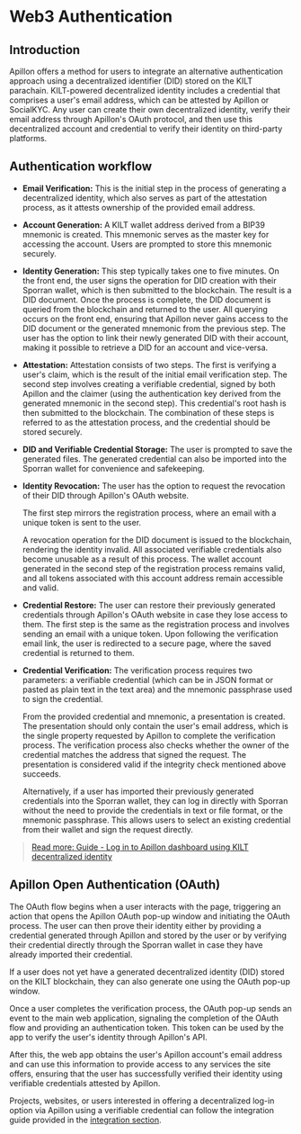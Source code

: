 # Web3 Authentication

## Introduction
Apillon offers a method for users to integrate an alternative authentication approach using a decentralized identifier (DID) stored on the KILT parachain. KILT-powered decentralized identity includes a credential that comprises a user's email address, which can be attested by Apillon or SocialKYC. Any user can create their own decentralized identity, verify their email address through Apillon's OAuth protocol, and then use this decentralized account and credential to verify their identity on third-party platforms.

## Authentication workflow

* **Email Verification:** This is the initial step in the process of generating a decentralized identity, which also serves as part of the attestation process, as it attests ownership of the provided email address.

* **Account Generation:** A KILT wallet address derived from a BIP39 mnemonic is created. This mnemonic serves as the master key for accessing the account. Users are prompted to store this mnemonic securely.

* **Identity Generation:** This step typically takes one to five minutes. On the front end, the user signs the operation for DID creation with their Sporran wallet, which is then submitted to the blockchain. The result is a DID document. Once the process is complete, the DID document is queried from the blockchain and returned to the user. All querying occurs on the front end, ensuring that Apillon never gains access to the DID document or the generated mnemonic from the previous step. The user has the option to link their newly generated DID with their account, making it possible to retrieve a DID for an account and vice-versa.

* **Attestation:** Attestation consists of two steps. The first is verifying a user's claim, which is the result of the initial email verification step. The second step involves creating a verifiable credential, signed by both Apillon and the claimer (using the authentication key derived from the generated mnemonic in the second step). This credential's root hash is then submitted to the blockchain. The combination of these steps is referred to as the attestation process, and the credential should be stored securely.

* **DID and Verifiable Credential Storage:** The user is prompted to save the generated files. The generated credential can also be imported into the Sporran wallet for convenience and safekeeping.

* **Identity Revocation:** The user has the option to request the revocation of their DID through Apillon's OAuth website.

  The first step mirrors the registration process, where an email with a unique token is sent to the user.

  A revocation operation for the DID document is issued to the blockchain, rendering the identity invalid. All associated verifiable credentials also become unusable as a result of this process. The wallet account generated in the second step of the registration process remains valid, and all tokens associated with this account address remain accessible and valid.

* **Credential Restore:** The user can restore their previously generated credentials through Apillon's OAuth website in case they lose access to them.
  The first step is the same as the registration process and involves sending an email with a unique token.
  Upon following the verification email link, the user is redirected to a secure page, where the saved credential is returned to them.

* **Credential Verification:** The verification process requires two parameters: a verifiable credential (which can be in JSON format or pasted as plain text in the text area) and the mnemonic passphrase used to sign the credential.

  From the provided credential and mnemonic, a presentation is created. The presentation should only contain the user's email address, which is the single property requested by Apillon to complete the verification process. The verification process also checks whether the owner of the credential matches the address that signed the request.
  The presentation is considered valid if the integrity check mentioned above succeeds.

  Alternatively, if a user has imported their previously generated credentials into the Sporran wallet, they can log in directly with Sporran without the need to provide the credentials in text or file format, or the mnemonic passphrase. This allows users to select an existing credential from their wallet and sign the request directly.

> [Read more: Guide - Log in to Apillon dashboard using KILT decentralized identity](https://blog.apillon.io/guide-log-in-to-apillon-dashboard-using-kilt-decentralized-identity-af2c5b2b054e)

## Apillon Open Authentication (OAuth)
The OAuth flow begins when a user interacts with the page, triggering an action that opens the Apillon OAuth pop-up window and initiating the OAuth process. The user can then prove their identity either by providing a credential generated through Apillon and stored by the user or by verifying their credential directly through the Sporran wallet in case they have already imported their credential.

If a user does not yet have a generated decentralized identity (DID) stored on the KILT blockchain, they can also generate one using the OAuth pop-up window.

Once a user completes the verification process, the OAuth pop-up sends an event to the main web application, signaling the completion of the OAuth flow and providing an authentication token. This token can be used by the app to verify the user's identity through Apillon's API.

After this, the web app obtains the user's Apillon account's email address and can use this information to provide access to any services the site offers, ensuring that the user has successfully verified their identity using verifiable credentials attested by Apillon.

Projects, websites, or users interested in offering a decentralized log-in option via Apillon using a verifiable credential can follow the integration guide provided in the [integration section](/build/5-apillon-oauth-integration.html).

